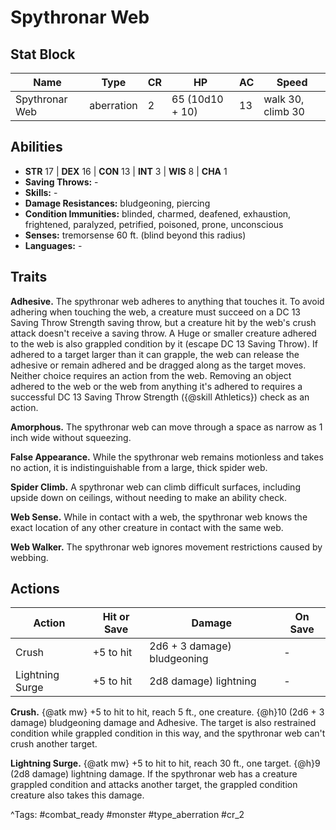 # Spythronar Web

## Stat Block

| Name | Type | CR | HP | AC | Speed |
|------|------|----|----|----|-------|
| Spythronar Web | aberration | 2 | 65 (10d10 + 10) | 13 | walk 30, climb 30 |

## Abilities

- **STR** 17 | **DEX** 16 | **CON** 13 | **INT** 3 | **WIS** 8 | **CHA** 1
- **Saving Throws:** -  
- **Skills:** -  
- **Damage Resistances:** bludgeoning, piercing  
- **Condition Immunities:** blinded, charmed, deafened, exhaustion, frightened, paralyzed, petrified, poisoned, prone, unconscious  
- **Senses:** tremorsense 60 ft. (blind beyond this radius)  
- **Languages:** -

## Traits

**Adhesive.** The spythronar web adheres to anything that touches it. To avoid adhering when touching the web, a creature must succeed on a DC 13 Saving Throw Strength saving throw, but a creature hit by the web's crush attack doesn't receive a saving throw. A Huge or smaller creature adhered to the web is also grappled condition by it (escape DC 13 Saving Throw). If adhered to a target larger than it can grapple, the web can release the adhesive or remain adhered and be dragged along as the target moves. Neither choice requires an action from the web. Removing an object adhered to the web or the web from anything it's adhered to requires a successful DC 13 Saving Throw Strength ({@skill Athletics}) check as an action.

**Amorphous.** The spythronar web can move through a space as narrow as 1 inch wide without squeezing.

**False Appearance.** While the spythronar web remains motionless and takes no action, it is indistinguishable from a large, thick spider web.

**Spider Climb.** A spythronar web can climb difficult surfaces, including upside down on ceilings, without needing to make an ability check.

**Web Sense.** While in contact with a web, the spythronar web knows the exact location of any other creature in contact with the same web.

**Web Walker.** The spythronar web ignores movement restrictions caused by webbing.


## Actions

| Action | Hit or Save | Damage | On Save |
|--------|--------------|--------|----------|
| Crush | +5 to hit | 2d6 + 3 damage) bludgeoning | - |
| Lightning Surge | +5 to hit | 2d8 damage) lightning | - |

**Crush.** {@atk mw} +5 to hit to hit, reach 5 ft., one creature. {@h}10 (2d6 + 3 damage) bludgeoning damage and Adhesive. The target is also restrained condition while grappled condition in this way, and the spythronar web can't crush another target.

**Lightning Surge.** {@atk mw} +5 to hit to hit, reach 30 ft., one target. {@h}9 (2d8 damage) lightning damage. If the spythronar web has a creature grappled condition and attacks another target, the grappled condition creature also takes this damage.


^Tags: #combat_ready #monster #type_aberration #cr_2